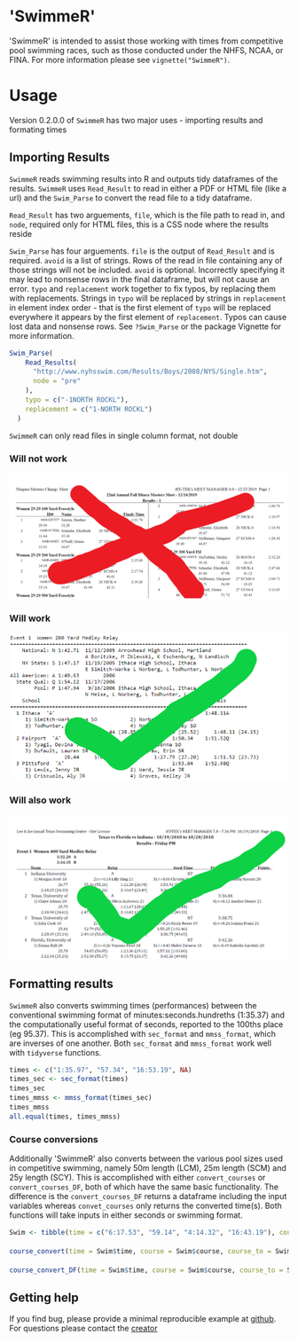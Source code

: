 # 'SwimmeR'

'SwimmeR' is intended to assist those working with times from competitive pool swimming races, such as those conducted under the NHFS, NCAA, or FINA.  For more information please see `vignette("SwimmeR")`.

# Usage

Version 0.2.0.0 of `SwimmeR` has two major uses - importing results and formating times

## Importing Results

`SwimmeR` reads swimming results into R and outputs tidy dataframes of the results.  `SwimmeR` uses `Read_Result` to read in either a PDF or HTML file (like a url) and the `Swim_Parse` to convert the read file to a tidy dataframe.

`Read_Result` has two arguements, `file`, which is the file path to read in, and `node`, required only for HTML files, this is a CSS node where the results reside

`Swim_Parse` has four arguements. `file` is the output of `Read_Result` and is required.  `avoid` is a list of strings.  Rows of the read in file containing any of those strings will not be included.  `avoid` is optional.  Incorrectly specifying it may lead to nonsense rows in the final dataframe, but will not cause an error.  `typo` and `replacement` work together to fix typos, by replacing them with replacements.  Strings in `typo` will be replaced by strings in `replacement` in element index order - that is the first element of `typo` will be replaced everywhere it appears by the first element of `replacement`.  Typos can cause lost data and nonsense rows.  See `?Swim_Parse` or the package Vignette for more information.

```r
Swim_Parse(
    Read_Results(
      "http://www.nyhsswim.com/Results/Boys/2008/NYS/Single.htm",
      node = "pre"
    ),
    typo = c("-1NORTH ROCKL"),
    replacement = c("1-NORTH ROCKL")
  )
```

`SwimmeR` can only read files in single column format, not double

### Will not work
![Will not work](inst/extdata/DoubleColumnPDF.PNG)

### Will work
![Will work](inst/extdata/HSEmpireMeet.png)

### Will also work
![Will also work](inst/extdata/Texas-Florida-Indiana_image.png)

## Formatting results

`SwimmeR` also converts swimming times (performances) between  the conventional swimming format of minutes:seconds.hundreths (1:35.37) and the computationally useful format of seconds, reported to the 100ths place (eg 95.37).  This is accomplished with `sec_format` and `mmss_format`, which are inverses of one another.  Both `sec_format` and `mmss_format` work well with `tidyverse` functions.

```r
times <- c("1:35.97", "57.34", "16:53.19", NA)
times_sec <- sec_format(times)
times_sec
times_mmss <- mmss_format(times_sec)
times_mmss
all.equal(times, times_mmss)
```
### Course conversions

Additionally 'SwimmeR' also converts between the various pool sizes used in competitive swimming, namely 50m length (LCM), 25m length (SCM) and 25y length (SCY).  This is accomplished with either `convert_courses` or `convert_courses_DF`, both of which have the same basic functionality.  The difference is the `convert_courses_DF` returns a dataframe including the input variables whereas `convet_courses` only returns the converted time(s).  Both functions will take inputs in either seconds or swimming format.

```r
Swim <- tibble(time = c("6:17.53", "59.14", "4:14.32", "16:43.19"), course = c("LCM", "LCM", "SCY", "SCM"), course_to = c("SCY", "SCY", "SCM", "LCM"), event = c("400 Free", "100 Fly", "400 IM", "1650 Free"))

course_convert(time = Swim$time, course = Swim$course, course_to = Swim$course_to, event = Swim$event)

course_convert_DF(time = Swim$time, course = Swim$course, course_to = Swim$course_to, event = Swim$event)
```

## Getting help
If you find bug, please provide a minimal reproducible example at [github](https://github.com/gpilgrim2670/SwimmeR). For questions please contact the [creator](gpilgrim2670@gmail.com)
